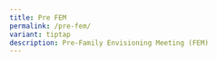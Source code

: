 ```yaml
---
title: Pre FEM
permalink: /pre-fem/
variant: tiptap
description: Pre-Family Envisioning Meeting (FEM)
---
```


